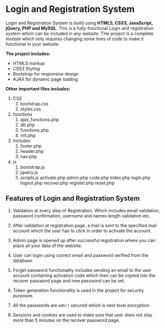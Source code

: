 # Login and Registration System

Login and Registration System is build using **HTML5, CSS3, JavaScript, jQuery, PHP and MySQL**. This is a fully-functional Login and registration system which can be included in any website. THe project is a complete module which only requires changing some lines of code to make it functional in your website.


**The project includes:**
* HTML5 markup
* CSS3 Styling
* Bootstrap for responsive design
* AJAX for dynamic page loading

**Other important files includes:**
1. CSS
	1. bootstrap.css
	1. styles.css
1. functions
	1. ajax_functions.php
	1. db.php
	1. functions.php
	1. init.php
1. includes
	1. footer.php
	1. header.php
	1. nav.php
1. js
	1. bootstrap.js
	1. jquery.js
	1. scripts.js
activate.php
admin.php
code.php
index.php
login.php
logout.php
recover.php
register.php
reset.php

## Features of Login and Registration System

1. Validation at every step of Registration. Which includes email validation, password confirmation, username and names length validation etc.

1. After validation at registration page, a mail is sent to the specified mail account which the user has to click in order to activate the account.

1. Admin page is opened up after successful registration where you can place all your data of the website.

1. User can login using correct email and password verified from the database.

1. Forget password functionality includes sending an email to the user account containing activation code which then can be copied into the recover password page and new password can be set.

1. Token generation functionality is used in the project for security purposes.

1. All the passwords are ```md5()``` secured which is next level encryption. 

1. Sessions and cookies are used to make sure that user does not stay more than 5 minutes on the recover password page.